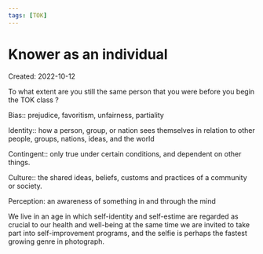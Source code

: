 ```yaml
---
tags: [TOK] 
---
```

# Knower as an individual
Created: 2022-10-12

To what extent are you still the same person that you were before you begin the TOK class ?

Bias:: prejudice, favoritism, unfairness, partiality
<!--SR:!2023-03-29,75,230-->

Identity:: how a person, group, or nation sees themselves in relation to other people, groups, nations, ideas, and the world
<!--SR:!2023-04-10,83,230-->

Contingent:: only true under certain conditions, and dependent on other things.
<!--SR:!2023-02-11,18,170-->

Culture:: the shared ideas, beliefs, customs and practices of a community or society.
<!--SR:!2023-02-24,55,230-->

Perception: an awareness of something in and through the mind

We live in an age in which self-identity and self-estime are regarded as crucial to our health and well-being at the same time we are invited to take part into self-improvement programs, and the selfie is perhaps the fastest growing genre in photograph.



